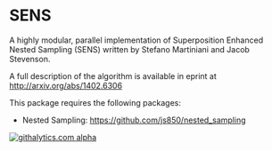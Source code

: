 SENS
====

A highly modular, parallel implementation of Superposition Enhanced Nested Sampling (SENS) written by Stefano Martiniani and Jacob Stevenson. 

A full description of the algorithm is available in eprint at http://arxiv.org/abs/1402.6306

This package requires the following packages:
* Nested Sampling: https://github.com/js850/nested_sampling

[![githalytics.com alpha](https://cruel-carlota.gopagoda.com/f0a39aa0149d2ef83cbb4cdd587a569c "githalytics.com")](http://githalytics.com/smcantab/sens)
